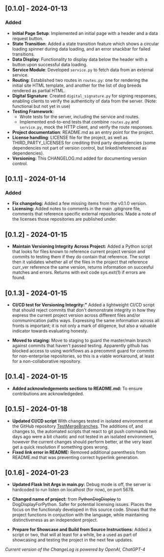 ## [0.1.0] - 2024-01-13

### Added

- **Initial Page Setup**: Implemented an initial page with a header and a data request button.
- **State Transition**: Added a state transition feature which shows a circular loading spinner during data loading, and an error snackbar for failed transitions.
- **Data Display**: Functionality to display data below the header with a button upon successful data loading.
- **Service Module**: Developed `service.py` to fetch data from an external service.
- **Routing**: Established two routes in `routes.py`: one for rendering the initial site HTML template, and another for the list of dog breeds rendered as partial HTML.
- **Digital Signature**: Created `digital_signature.py` for signing responses, enabling clients to verify the authenticity of data from the server. (Note: functional but not yet in use)
- **Testing Framework**: 
  - Wrote tests for the server, including the service and routes.
  - Implemented end-to-end tests that combine `routes.py` and `service.py`, mock the HTTP client, and verify the route responses.
- **Project documentation**: README.md as an entry point for the project.
- **License handling**: LICENSE file for the project, as well as THIRD_PARTY_LICENSES for crediting third party dependencies (some dependencies not part of version control, but linked/referenced as dependencies).
- **Versioning:** This CHANGELOG.md added for documenting version control.

## [0.1.1] - 2024-01-14

### Added

- **Fix changelog:** Added a few missing items from the v0.1.0 version.
- **Licensing:** Added notes to comments in the main .gitignore file, comments that reference specific external repositories. Made a note of the licenses those repositories are published under.

## [0.1.2] - 2024-01-15

- **Maintain Versioning Integrity Across Project:**  Added a Python script that looks for files known to reference current project version and commits to testing them if they do contain that reference. The script then it validates whether all of the files in the project that reference curr_ver reference the same version, returns information on succesful matches and errors. Returns with exit code sys.exit(1) if errors are found.

## [0.1.3] - 2024-01-15

- **CI/CD test for Versioning Integrity:"** Added a lightweight CI/CD script that should reject commits that don't demonstrate integrity in how they express the current project version across different files and/or communincation paths ways. Expressing the same information across all fronts is important; it is not only a mark of diligence, but also a valuable indicator towards evaluating honesty.

- **Moved to staging:** Move to staging to guard the master/main branch against commits that haven't passed testing. Apparently github has blocked access to using workflows as a precommit guard for commits for non-enterprise repositories, so this is a viable workaround, at least for a non-collaborative repository.

## [0.1.4] - 2024-01-15

- **Added acknowledgements sections to README.md:** To ensure contributions are acknowledgeded.

## [0.1.5] - 2024-01-18
- **Updated CI/CD script** With changes tested in isolated environment at the GitHub repository [TestMergeBranches](https://github.com/mittons/TestMergeBranches). The additions of, and changes to, the automated scripts that react to git push commands two days ago were a bit chaotic and not tested in an isolated environment, however the current changes should perform better, at the very least get a quick resolution if something goes wrong.
- **Fixed link error in README:** Removed additional parenthesis from README.md that was preventing correct hyperlink generation.


## [0.1.6] - 2024-01-23

- **Updated Flask Init Args in main.py:** Debug mode is off, the server is hardcoded to run listen on localhost (for now), on port 5678.

- **Changed name of project:** from ~~PythonDogDisplay~~ to DogDisplayForPython. Safer for potential licensing issues. Places the focus on the functionaly developed in this source code. Shows that the project functions in conjuction with the language, while maintaining distinctiveness as an independent project.

- **Prepare for Showcase and Build from Source Instructions:** Added a script or two, that will at least for a while, be a used as part of showcasing and testing the project in the next few updates.

*Current version of the ChangeLog is powered by OpenAI, ChatGPT-4*